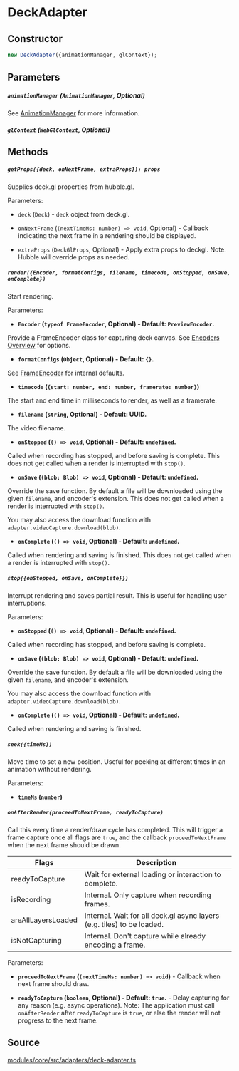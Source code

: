 # DeckAdapter

## Constructor

```js
new DeckAdapter({animationManager, glContext});
```

## Parameters

##### `animationManager` (`AnimationManager`, Optional)

See [AnimationManager](/docs/api-reference/animations/animation-manager) for more information.

##### `glContext` (`WebGlContext`, Optional)

## Methods

##### `getProps({deck, onNextFrame, extraProps}): props`

Supplies deck.gl properties from hubble.gl.

Parameters:

* `deck` (`Deck`) - `deck` object from deck.gl.

* `onNextFrame` (`(nextTimeMs: number) => void`, Optional) - Callback indicating the next frame in a rendering should be displayed.

* `extraProps` (`DeckGlProps`, Optional) - Apply extra props to deckgl. Note: Hubble will override props as needed.

##### `render({Encoder, formatConfigs, filename, timecode, onStopped, onSave, onComplete})`

Start rendering.

Parameters:

* **`Encoder` (`typeof FrameEncoder`, Optional) - Default: `PreviewEncoder`.**

Provide a FrameEncoder class for capturing deck canvas. See [Encoders Overview](/docs/api-reference/encoder) for options.

* **`formatConfigs` (`Object`, Optional) - Default: `{}`.**

See [FrameEncoder](/docs/api-reference/encoder/frame-encoder#constructor-1) for internal defaults.

* **`timecode` (`{start: number, end: number, framerate: number}`)**

The start and end time in milliseconds to render, as well as a framerate.
          
* **`filename` (`string`, Optional) - Default: UUID.**

The video filename.

* **`onStopped` (`() => void`, Optional) - Default: `undefined`.**

Called when recording has stopped, and before saving is complete. This does not get called when a render is interrupted with `stop()`.

* **`onSave` (`(blob: Blob) => void`, Optional) - Default: `undefined`.**

Override the save function. By default a file will be downloaded using the given `filename`, and encoder's extension. This does not get called when a render is interrupted with `stop()`.

You may also access the download function with `adapter.videoCapture.download(blob)`.

* **`onComplete` (`() => void`, Optional) - Default: `undefined`.**

Called when rendering and saving is finished. This does not get called when a render is interrupted with `stop()`.

##### `stop({onStopped, onSave, onComplete}})`

Interrupt rendering and saves partial result. This is useful for handling user interruptions.

Parameters:

* **`onStopped` (`() => void`, Optional) - Default: `undefined`.**

Called when recording has stopped, and before saving is complete.

* **`onSave` (`(blob: Blob) => void`, Optional) - Default: `undefined`.**

Override the save function. By default a file will be downloaded using the given `filename`, and encoder's extension.

You may also access the download function with `adapter.videoCapture.download(blob)`.

* **`onComplete` (`() => void`, Optional) - Default: `undefined`.**

Called when rendering and saving is finished.

##### `seek({timeMs})`

Move time to set a new position. Useful for peeking at different times in an animation without rendering.

Parameters:

* **`timeMs` (`number`)**

##### `onAfterRender(proceedToNextFrame, readyToCapture)`

Call this every time a render/draw cycle has completed. This will trigger a frame capture once all flags are `true`, and the callback `proceedToNextFrame` when the next frame should be drawn. 

| Flags | Description |
| --- | --- |
| readyToCapture | Wait for external loading or interaction to complete. |
| isRecording | Internal. Only capture when recording frames. |
| areAllLayersLoaded | Internal. Wait for all deck.gl async layers (e.g. tiles) to be loaded. |
| isNotCapturing | Internal. Don't capture while already encoding a frame. |

Parameters:

* **`proceedToNextFrame` (`(nextTimeMs: number) => void`)** - Callback when next frame should draw.

* **`readyToCapture` (`boolean`, Optional) - Default: `true`.** - Delay capturing for any reason (e.g. async operations). Note: The application must call `onAfterRender` after `readyToCapture` is `true`, or else the render will not progress to the next frame.

## Source

[modules/core/src/adapters/deck-adapter.ts](https://github.com/visgl/hubble.gl/blob/master/modules/core/src/adapters/deck-adapter.ts)
